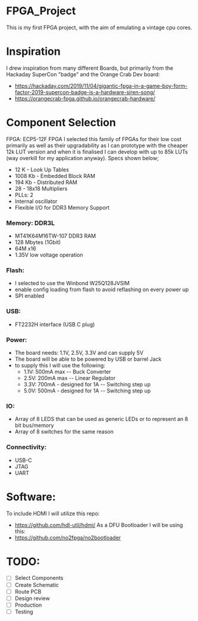 # FPGA_Project
This is my first FPGA project, with the aim of emulating a vintage cpu cores.

# Inspiration
I drew inspiration from many different Boards, but primarily from the Hackaday SuperCon "badge" and the Orange Crab Dev board:
 - https://hackaday.com/2019/11/04/gigantic-fpga-in-a-game-boy-form-factor-2019-supercon-badge-is-a-hardware-siren-song/
 - https://orangecrab-fpga.github.io/orangecrab-hardware/

# Component Selection
FPGA: ECP5-12F FPGA
I selected this family of FPGAs for their low cost primarily as well as their upgradability as I can prototype with the cheaper 12k LUT version and when it is finalised I can develop with up to 85k LUTs (way overkill for my application anyway).  Specs shown below;

- 12 K - Look Up Tables
- 1008 Kb - Embedded Block RAM
- 194 Kb - Distributed RAM
- 28 - 18x18 Multipliers
- PLLs: 2
- Internal oscillator
- Flexible I/O for DDR3 Memory Support

### Memory: DDR3L 
- MT41K64M16TW-107 DDR3 RAM
- 128 Mbytes (1Gbit)
- 64M x16
- 1.35V low voltage operation

### Flash:
- I selected to use the Winbond W25Q128JVSIM
- enable config loading from flash to avoid reflashing on every power up 
- SPI enabled

### USB: 
- FT2232H interface (USB C plug)

### Power:
- The board needs: 1.1V, 2.5V, 3.3V and can supply 5V
- The board will be able to be powered by USB or barrel Jack
- to supply this I will use the following:
  - 1.1V: 500mA max -- Buck Converter
  - 2.5V: 200mA max -- Linear Regulator
  - 3.3V: 700mA - designed for 1A -- Switching step up
  - 5.0V: 500mA - designed for 1A -- Switching step up

### IO:
- Array of 8 LEDS that can be used as generic LEDs or to represent an 8 bit bus/memory
- Array of 8 switches for the same reason

### Connectivity:
- USB-C
- JTAG
- UART

# Software:

To include HDMI I will utilize this repo:
- https://github.com/hdl-util/hdmi/
As a DFU Bootloader I will be using this:
- https://github.com/no2fpga/no2bootloader

# TODO:
- [ ] Select Components
- [ ] Create Schematic
- [ ] Route PCB
- [ ] Design review
- [ ] Production
- [ ] Testing

